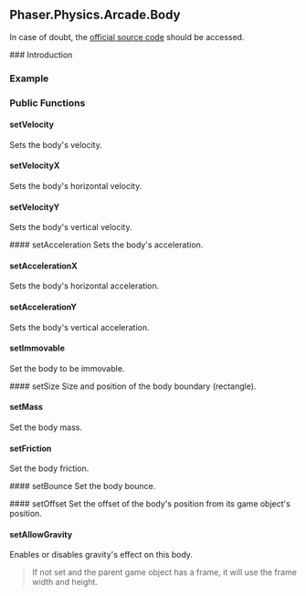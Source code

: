 ## Phaser.Physics.Arcade.Body

In case of doubt, the [official source code](https://github.com/photonstorm/phaser) should be accessed.

### Introduction

### Example

### Public Functions

#### setVelocity
Sets the body's velocity.

#### setVelocityX
Sets the body's horizontal velocity.

#### setVelocityY
Sets the body's vertical velocity.

#### setAcceleration
Sets the body's acceleration.

#### setAccelerationX
Sets the body's horizontal acceleration.

#### setAccelerationY
Sets the body's vertical acceleration.

#### setImmovable
Set the body to be immovable.

#### setSize
Size and position of the body boundary (rectangle).

#### setMass
Set the body mass.

#### setFriction
Set the body friction.

#### setBounce
Set the body bounce.

#### setOffset
Set the offset of the body's position from its game object's position.

#### setAllowGravity
Enables or disables gravity's effect on this body.

> If not set and the parent game object has a frame, it will use the frame width and height.
